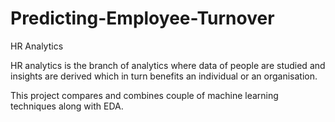 # Predicting-Employee-Turnover
HR Analytics

HR analytics is the branch of analytics where data of people are studied and insights are derived which in turn benefits an individual or an organisation.

This project compares and combines couple of machine learning techniques along with EDA.

